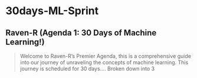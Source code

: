 # 30days-ML-Sprint
## Raven-R (Agenda 1: 30 Days of Machine Learning!)

> Welcome to Raven-R’s Premier Agenda, this is a comprehensive guide into our journey of unraveling the concepts of machine learning. 
This journey is scheduled for 30 days…. Broken down into 3

